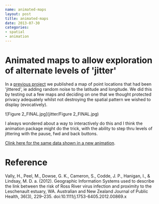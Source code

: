 ```yaml
--- 
name: animated-maps
layout: post
title: animated-maps 
date: 2013-07-30
categories: 
- spatial 
- animation
---
```


# Animated maps to allow exploration of alternate levels of 'jitter'
In a [previous project](http://www.ncbi.nlm.nih.gov/pubmed/22672028) we published a map of point locations that had been 'jittered', ie adding random noise to the latitude and longitude.  We did this by testing out a few maps and deciding on one that we thought protected privacy adequately whilst not destroying the spatial pattern we wished to display (evocatively).

![Figure 2_FINAL.jpg](jitter/Figure 2_FINAL.jpg)

I always wondered about a way to interactively do this and I think the animation package might do the trick, with the ability to step thru levels of jittering with the pause, fwd and back buttons.

[Clink here for the same data shown in a new animation](/jitter/index.html).

# Reference
Vally, H., Peel, M., Dowse, G. K., Cameron, S., Codde, J. P., Hanigan, I., & Lindsay, M. D. a. (2012). Geographic Information Systems used to describe the link between the risk of Ross River virus infection and proximity to the Leschenault estuary, WA. Australian and New Zealand Journal of Public Health, 36(3), 229–235. doi:10.1111/j.1753-6405.2012.00869.x
